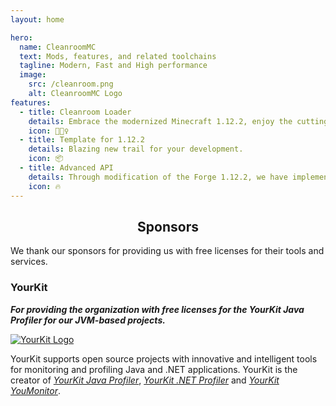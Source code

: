 ```yaml
---
layout: home

hero:
  name: CleanroomMC
  text: Mods, features, and related toolchains
  tagline: Modern, Fast and High performance
  image:
    src: /cleanroom.png
    alt: CleanroomMC Logo
features:
  - title: Cleanroom Loader
    details: Embrace the modernized Minecraft 1.12.2, enjoy the cutting-edge toolchain.
    icon: 🏃🏻‍♀️
  - title: Template for 1.12.2
    details: Blazing new trail for your development.
    icon: 📦
  - title: Advanced API
    details: Through modification of the Forge 1.12.2, we have implemented a number of useful and reliable APIs.
    icon: 🔥
---
```



## <div class="center">Sponsors</div>

<div class="center">We thank our sponsors for providing us with free licenses for their tools and services.</div>

### YourKit

***For providing the organization with free licenses for the YourKit Java Profiler for our JVM-based projects.***

[![YourKit Logo](/yourkit.png)](https://www.yourkit.com/)

YourKit supports open source projects with innovative and intelligent tools
for monitoring and profiling Java and .NET applications.
YourKit is the creator of [*YourKit Java Profiler*](https://www.yourkit.com/java/profiler/), [*YourKit .NET Profiler*](https://www.yourkit.com/dotnet-profiler/) and [*YourKit YouMonitor*](https://www.yourkit.com/youmonitor/).

<style>
:root {
  --vp-home-hero-name-color: transparent;
  --vp-home-hero-name-background: -webkit-linear-gradient(120deg, #bd34fe 30%, #41d1ff);

  --vp-home-hero-image-background-image: linear-gradient(-45deg, #bd34fe 50%, #47caff 50%);
  --vp-home-hero-image-filter: blur(44px);
}

@media (min-width: 640px) {
  :root {
    --vp-home-hero-image-filter: blur(56px);
  }
}

@media (min-width: 960px) {
  :root {
    --vp-home-hero-image-filter: blur(68px);
  }
}

.center {
  justify-content: center;
  display: flex;
}
</style>
